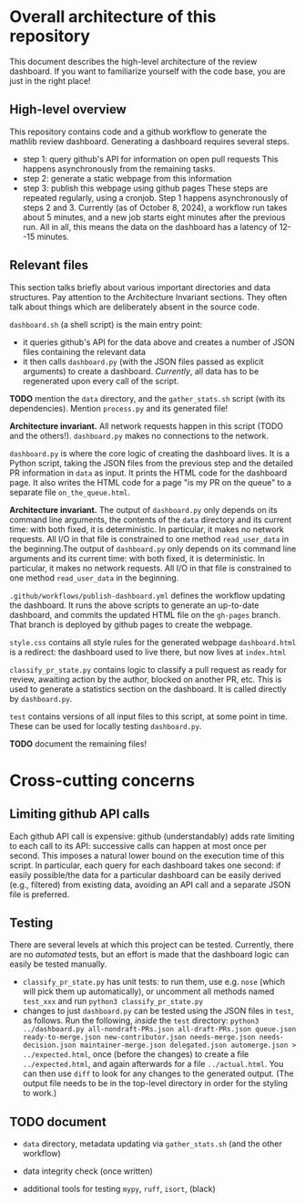 # Overall architecture of this repository

This document describes the high-level architecture of the review dashboard. If you want to familiarize yourself with the code base, you are just in the right place!

## High-level overview
This repository contains code and a github workflow to generate the mathlib review dashboard.
Generating a dashboard requires several steps.
- step 1: query github's API for information on open pull requests
This happens asynchronously from the remaining tasks.
- step 2: generate a static webpage from this information
- step 3: publish this webpage using github pages
These steps are repeated regularly, using a cronjob. Step 1 happens asynchronously of steps 2 and 3. Currently (as of October 8, 2024), a workflow run takes about 5 minutes, and a new job starts eight minutes after the previous run. All in all, this means the data on the dashboard has a latency of 12--15 minutes.

## Relevant files
This section talks briefly about various important directories and data structures. Pay attention to the Architecture Invariant sections. They often talk about things which are deliberately absent in the source code.

`dashboard.sh` (a shell script) is the main entry point:
- it queries github's API for the data above and creates a number of JSON files containing the relevant data
- it then calls `dashboard.py` (with the JSON files passed as explicit arguments) to create a dashboard.
*Currently*, all data has to be regenerated upon every call of the script.

**TODO** mention the `data` directory, and the `gather_stats.sh` script (with its dependencies).
Mention `process.py` and its generated file!

**Architecture invariant.** All network requests happen in this script (TODO and the others!).
`dashboard.py` makes no connections to the network.

`dashboard.py` is where the core logic of creating the dashboard lives. It is a Python script, taking the JSON files from the previous step and the detailed PR information in `data` as input. It prints the HTML code for the dashboard page. It also writes the HTML code for a page "is my PR on the queue" to a separate file `on_the_queue.html`.

**Architecture invariant.** The output of `dashboard.py` only depends on its command line arguments, the contents of the `data` directory and its current time: with both fixed, it is deterministic. In particular, it makes no network requests. All I/O in that file is constrained to one method `read_user_data` in the beginning.The output of `dashboard.py` only depends on its command line arguments and its current time: with both fixed, it is deterministic. In particular, it makes no network requests.
All I/O in that file is constrained to one method `read_user_data` in the beginning.

`.github/workflows/publish-dashboard.yml` defines the workflow updating the dashboard. It runs the above scripts to generate an up-to-date dashboard, and commits the updated HTML file on the `gh-pages` branch. That branch is deployed by github pages to create the webpage.

`style.css` contains all style rules for the generated webpage
`dashboard.html` is a redirect: the dashboard used to live there, but now lives at `index.html`

`classify_pr_state.py` contains logic to classify a pull request as ready for review, awaiting action by the author, blocked on another PR, etc. This is used to generate a statistics section on the dashboard. It is called directly by `dashboard.py`.

`test` contains versions of all input files to this script, at some point in time. These can be used for locally testing `dashboard.py`.

**TODO** document the remaining files!


# Cross-cutting concerns

## Limiting github API calls
Each github API call is expensive: github (understandably) adds rate limiting to each call to its API: successive calls can happen at most once per second. This imposes a natural lower bound on the execution time of this script.
In particular, each query for each dashboard takes one second: if easily possible/the data for a particular dashboard can be easily derived (e.g., filtered) from existing data, avoiding an API call and a separate JSON file is preferred.

## Testing
There are several levels at which this project can be tested. Currently, there are no *automated* tests, but an effort is made that the dashboard logic can easily be tested manually.

- `classify_pr_state.py` has unit tests: to run them, use e.g. `nose` (which will pick them up automatically), or uncomment all methods named `test_xxx` and run `python3 classify_pr_state.py`
- changes to just `dashboard.py` can be tested using the JSON files in `test`, as follows.
Run the following, *inside* the `test` directory:
`python3 ../dashboard.py all-nondraft-PRs.json all-draft-PRs.json queue.json ready-to-merge.json new-contributor.json needs-merge.json needs-decision.json maintainer-merge.json delegated.json automerge.json > ../expected.html`,
once (before the changes) to create a file `../expected.html`, and again afterwards for a file `../actual.html`.
You can then use `diff` to look for any changes to the generated output.
(The output file needs to be in the top-level directory in order for the styling to work.)

## TODO document
- `data` directory, metadata updating via `gather_stats.sh` (and the other workflow)
- data integrity check (once written)

- additional tools for testing `mypy`, `ruff`, `isort`, (black)
